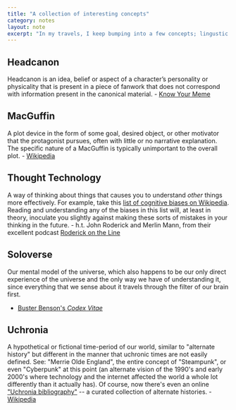 ```yaml
---
title: "A collection of interesting concepts"
category: notes
layout: note
excerpt: "In my travels, I keep bumping into a few concepts; lingustic oddities that amuse me. I share them here."
---
```


## Headcanon
Headcanon is an idea, belief or aspect of a character’s personality or
physicality that is present in a piece of fanwork that does not correspond with
information present in the canonical material. - [Know Your
Meme](http://knowyourmeme.com/memes/headcanon)

## MacGuffin
A plot device in the form of some goal, desired object, or other motivator that
the protagonist pursues, often with little or no narrative explanation. The
specific nature of a MacGuffin is typically unimportant to the overall plot. -
[Wikipedia](http://en.wikipedia.org/wiki/MacGuffin)

## Thought Technology
A way of thinking about things that causes you to understand *other* things more
effectively. For example, take this [list of cognitive biases on
Wikipedia](http://en.wikipedia.org/wiki/List_of_cognitive_biases). Reading and
understanding any of the biases in this list will, at least in theory, inoculate
you slightly against making these sorts of mistakes in your thinking in the
future. - h.t. John Roderick and Merlin Mann, from their excellent podcast
[Roderick on the Line](http://www.merlinmann.com/roderick/)

## Soloverse
Our mental model of the universe, which also happens to be our only direct
experience of the universe and the only way we have of understanding it, since
everything that we sense about it travels through the filter of our brain first.
- [Buster Benson's *Codex
  Vitae*](https://github.com/busterbenson/public/blob/master/Codex.md#soloverse)

## Uchronia
A hypothetical or fictional time-period of our world, similar to "alternate
history" but different in the manner that uchronic times are not easily defined.
See: "Merrie Olde England", the entire concept of "Steampunk", or even
"Cyberpunk" at this point (an alternate vision of the 1990's and early 2000's
where technology and the internet affected the world a whole lot differently
than it actually has). Of course, now there's even an online ["Uchronia
bibliography"](http://www.uchronia.net/) -- a curated collection of alternate
histories. - [Wikipedia](http://en.wikipedia.org/wiki/Uchronia)
